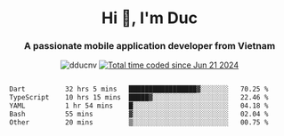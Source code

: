 <h1 align="center">
  Hi 👋, I'm  Duc</h1>
<h3 align="center">A passionate mobile application developer from Vietnam</h3>  
  
<p align="center"> <img src="https://komarev.com/ghpvc/?username=dducnv&label=Profile%20views&color=0e75b6&style=flat" alt="dducnv" /> 
<a href="https://wakatime.com/@4d2a2cd9-1bcb-4dd1-84a4-dce128a35137"><img src="https://wakatime.com/badge/user/4d2a2cd9-1bcb-4dd1-84a4-dce128a35137.svg" alt="Total time coded since Jun 21 2024" /></a>
</p>  

<div style="width: 100vw; overflow-x: auto; flex:center">
  <!--START_SECTION:waka-->

```txt
Dart          32 hrs 5 mins   █████████████████▓░░░░░░░   70.25 %
TypeScript    10 hrs 15 mins  █████▓░░░░░░░░░░░░░░░░░░░   22.46 %
YAML          1 hr 54 mins    █░░░░░░░░░░░░░░░░░░░░░░░░   04.18 %
Bash          55 mins         ▓░░░░░░░░░░░░░░░░░░░░░░░░   02.04 %
Other         20 mins         ▒░░░░░░░░░░░░░░░░░░░░░░░░   00.75 %
```

<!--END_SECTION:waka-->
</div>




  
